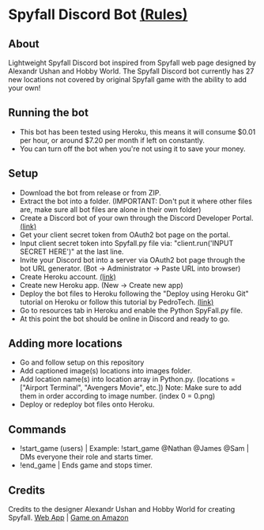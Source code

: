 # Spyfall Discord Bot [(Rules)](https://www.spyfall.app/gamerules)

## About
Lightweight Spyfall Discord bot inspired from Spyfall web page designed by Alexandr Ushan and Hobby World. The Spyfall Discord bot currently has 27 new locations not covered by original Spyfall game with the ability to add your own!

## Running the bot
- This bot has been tested using Heroku, this means it will consume $0.01 per hour, or around $7.20 per month if left on constantly.
- You can turn off the bot when you're not using it to save your money.

## Setup
- Download the bot from release or from ZIP.
- Extract the bot into a folder. (IMPORTANT: Don't put it where other files are, make sure all bot files are alone in their own folder)
- Create a Discord bot of your own through the Discord Developer Portal. [(link)](https://discord.com/developers/applications)
- Get your client secret token from OAuth2 bot page on the portal.
- Input client secret token into Spyfall.py file via: "client.run('INPUT SECRET HERE')" at the last line.
- Invite your Discord bot into a server via OAuth2 bot page through the bot URL generator. (Bot -> Administrator -> Paste URL into browser)
- Create Heroku account. [(link)](https://dashboard.heroku.com/apps)
- Create new Heroku app. (New -> Create new app)
- Deploy the bot files to Heroku following the "Deploy using Heroku Git" tutorial on Heroku or follow this tutorial by PedroTech. [(link)](https://www.youtube.com/watch?v=DQk3zJlY-eE&t=252s)
- Go to resources tab in Heroku and enable the Python SpyFall.py file.
- At this point the bot should be online in Discord and ready to go.

## Adding more locations
- Go and follow setup on this repository
- Add captioned image(s) locations into images folder.
- Add location name(s) into location array in Python.py. (locations = ["Airport Terminal", "Avengers Movie", etc.]) Note: Make sure to add them in order according to image number. (index 0 = 0.png)
- Deploy or redeploy bot files onto Heroku.

## Commands
- !start_game (users) | Example: !start_game @Nathan @James @Sam | DMs everyone their role and starts timer.
- !end_game | Ends game and stops timer.

## Credits
Credits to the designer Alexandr Ushan and Hobby World for creating Spyfall. [Web App](https://www.spyfall.app) | [Game on Amazon](https://www.amazon.com/Cryptozoic-Entertainment-CZE01904-Spyfall-Card/dp/B00Y4TYRT8)
